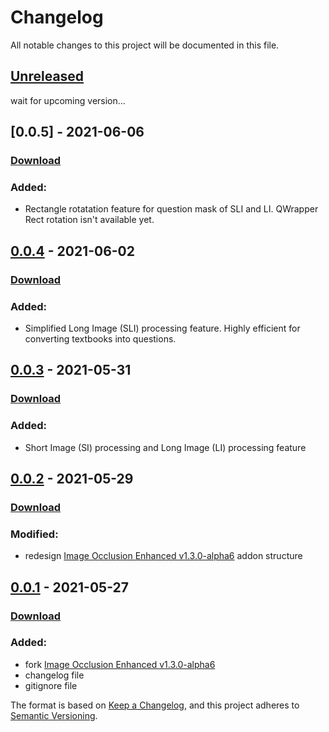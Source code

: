 # Changelog
All notable changes to this project will be documented in this file.


## [Unreleased]
wait for upcoming version...

## [0.0.5] - 2021-06-06
### [Download](https://github.com/arman-bhaai/image-occlusion-armanian-mod/releases/tag/v0.0.5)
### Added:
- Rectangle rotatation feature for question mask of SLI and LI. QWrapper Rect rotation isn't available yet. 

## [0.0.4] - 2021-06-02
### [Download](https://github.com/arman-bhaai/image-occlusion-armanian-mod/releases/tag/v0.0.4)
### Added:
- Simplified Long Image (SLI) processing feature. Highly efficient for converting textbooks into questions.

## [0.0.3] - 2021-05-31
### [Download](https://github.com/arman-bhaai/image-occlusion-armanian-mod/releases/tag/v0.0.3)
### Added:
- Short Image (SI) processing and Long Image (LI) processing feature
  
## [0.0.2] - 2021-05-29
### [Download](https://github.com/arman-bhaai/image-occlusion-armanian-mod/releases/tag/v0.0.2)
### Modified:
- redesign [Image Occlusion Enhanced v1.3.0-alpha6](https://github.com/glutanimate/image-occlusion-enhanced/releases/tag/v1.3.0-alpha6) addon structure
   
## [0.0.1] - 2021-05-27
### [Download](https://github.com/arman-bhaai/image-occlusion-armanian-mod/releases/tag/v0.0.1)
### Added:
- fork [Image Occlusion Enhanced v1.3.0-alpha6](https://github.com/glutanimate/image-occlusion-enhanced/releases/tag/v1.3.0-alpha6)
- changelog file
- gitignore file

[Unreleased]: https://github.com/arman-bhaai/image-occlusion-armanian-mod/compare/v0.0.5...HEAD
[0.0.4]: https://github.com/arman-bhaai/image-occlusion-armanian-mod/compare/v0.0.4...v0.0.5
[0.0.4]: https://github.com/arman-bhaai/image-occlusion-armanian-mod/compare/v0.0.3...v0.0.4
[0.0.3]: https://github.com/arman-bhaai/image-occlusion-armanian-mod/compare/v0.0.2...v0.0.3
[0.0.2]: https://github.com/arman-bhaai/image-occlusion-armanian-mod/compare/v0.0.1...v0.0.2
[0.0.1]: https://github.com/arman-bhaai/image-occlusion-armanian-mod/releases/tag/v0.0.1


The format is based on [Keep a Changelog](https://keepachangelog.com/en/1.0.0/),
and this project adheres to [Semantic Versioning](https://semver.org/spec/v2.0.0.html).